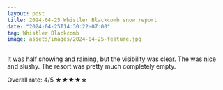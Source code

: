 ```yaml
---
layout: post
title: 2024-04-25 Whistler Blackcomb snow report
date: "2024-04-25T14:30:22-07:00"
tag: Whistler Blackcomb
image: assets/images/2024-04-25-feature.jpg
---
```


It was half snowing and raining, but the visibility was clear. The was nice and slushy. The resort was pretty much completely empty.

Overall rate: 4/5 ★★★★☆
